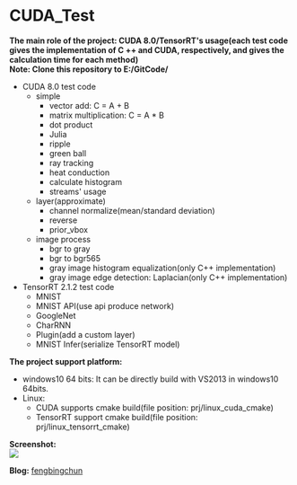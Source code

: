 # CUDA_Test
**The main role of the project: CUDA 8.0/TensorRT's usage(each test code gives the implementation of C ++ and CUDA, respectively, and gives the calculation time for each method)**  
**Note: Clone this repository to E:/GitCode/**
- CUDA 8.0 test code
	- simple
		- vector add: C = A + B
		- matrix multiplication: C = A * B
		- dot product
		- Julia
		- ripple
		- green ball
		- ray tracking
		- heat conduction
		- calculate histogram
		- streams' usage
	- layer(approximate)
		- channel normalize(mean/standard deviation)
		- reverse
		- prior_vbox
	- image process
		- bgr to gray
		- bgr to bgr565
		- gray image histogram equalization(only C++ implementation)
		- gray image edge detection: Laplacian(only C++ implementation)
- TensorRT 2.1.2 test code
	- MNIST
	- MNIST API(use api produce network)
	- GoogleNet
	- CharRNN
	- Plugin(add a custom layer)
	- MNIST Infer(serialize TensorRT model)

**The project support platform:**
- windows10 64 bits: It can be directly build with VS2013 in windows10 64bits.
- Linux: 
	- CUDA supports cmake build(file position: prj/linux_cuda_cmake)
	- TensorRT support cmake build(file position: prj/linux_tensorrt_cmake)

**Screenshot:**  
![](https://github.com/fengbingchun/CUDA_Test/blob/master/prj/x86_x64_vc12/Screenshot.png)

**Blog:** [fengbingchun](http://blog.csdn.net/fengbingchun/article/category/1531463)
